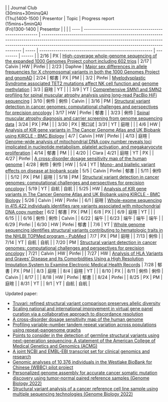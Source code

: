 |      | Journal Club  <br>(30mins+30minsQA)  <br>(Thu)1400-1500 | Presentor                                                                                                                                                                                                                        | Topic | Progress report  <br>(15mins+5minQA)  <br>(Fri)1300-1400 | Presentor |        |  |
| ---- | ------------------------------------------------------- | -------------------------------------------------------------------------------------------------------------------------------------------------------------------------------------------------------------------------------- | ----- | -------------------------------------------------------- | --------- | ------ |
| 2/16 | PX                                                      | [High-coverage whole-genome sequencing of the expanded 1000 Genomes Project cohort including 602 trios](https://www.sciencedirect.com/science/article/pii/S0092867422009916?via%3Dihub)                                          | 2/17  | Calvin                                                   | HW        | Pinfei |
| 2/23 | Daphne                                                  | [Major sex differences in allele frequencies for X chromosomal variants in both the 1000 Genomes Project and gnomAD](https://journals.plos.org/plosgenetics/article?id=10.1371/journal.pgen.1010231)                             | 2/24  | 郁書                                                     | PX        | PM     |
| 3/2  | Pinfei                                                  | [Myelodysplastic Syndrome associated TET2 mutations affect NK cell function and genome methylation](https://www.nature.com/articles/s41467-023-36193-w)                                                                          | 3/3   | 庭暄                                                     | YT        |        |
| 3/9  | YT                                                      | [Comprehensive SMN1 and SMN2 profiling for spinal muscular atrophy analysis using long-read PacBio HiFi sequencing](https://www.cell.com/ajhg/fulltext/S0002-9297(23)00001-0)                                                    | 3/10  | 俐伶                                                     | 俐伶      | Calvin |
| 3/16 | PM                                                      | [Structural variant detection in cancer genomes: computational challenges and perspectives for precision oncology](https://www.nature.com/articles/s41698-021-00155-6)                                                           | 3/17  | HW                                                       | Pinfei    | 郁書   |
| 3/23 | 俐伶                                                    | [Spinal muscular atrophy diagnosis and carrier screening from genome sequencing data](https://www.sciencedirect.com/science/article/pii/S1098360021008662?via%3Dihub)                                                            | 3/24  | PX                                                       | PM        |        |
| 3/30 | PX                                                      | 預口試                                                                                                                                                                                                                           | 3/31  | YT                                                       | 庭暄      |        |
| 4/6  | HW                                                      | [Analysis of KIR gene variants in The Cancer Genome Atlas and UK Biobank using KIRCLE - BMC Biology](https://bmcbiol.biomedcentral.com/articles/10.1186/s12915-022-01392-2)                                                      | 4/7   | Calvin                                                   | HW        | Pinfei |
| 4/13 | 庭暄                                                    | [Genome-wide analysis of mitochondrial DNA copy number reveals loci implicated in nucleotide metabolism, platelet activation, and megakaryocyte proliferation](https://link.springer.com/article/10.1007/s00439-021-02394-w)     | 4/14  | 郁書                                                     | PM        |        |
| 4/20 |                                                         | Clara                                                                                                                                                                                                                            | 4/21  | 庭暄                                                     | YT        | PX     |
| 4/27 | Pinfei                                                  | [A cross-disorder dosage sensitivity map of the human genome](https://www.sciencedirect.com/science/article/pii/S0092867422007887?via%3Dihub)                                                                                    | 4/28  | 俐伶                                                     | 俐伶      | HW     |
| 5/4  | YT                                                      | [Mono- and biallelic variant effects on disease at biobank scale](https://pubmed.ncbi.nlm.nih.gov/36653560/)                                                                                                                     | 5/5   | Calvin                                                   | Pinfei    | 郁書   |
| 5/11 | 俐伶                                                    |                                                                                                                                                                                                                                  | 5/12  | PX                                                       | PM        | 庭暄   |
| 5/18 | PM                                                      | [Structural variant detection in cancer genomes: computational challenges and perspectives for precision oncology](https://www.nature.com/articles/s41698-021-00155-6)                                                           | 5/19  | YT                                                       | 自航      | 自航   |
| 5/25 | HW                                                      | [Analysis of KIR gene variants in The Cancer Genome Atlas and UK Biobank using KIRCLE - BMC Biology](https://bmcbiol.biomedcentral.com/articles/10.1186/s12915-022-01392-2)                                                      | 5/26  | Calvin                                                   | HW        | Pinfei |
| 6/1  | 庭暄                                                    | [Whole-exome sequencing in 415,422 individuals identifies rare variants associated with mitochondrial DNA copy number](https://www.sciencedirect.com/science/article/pii/S2666247722000641?via%3Dihub)                           | 6/2   | 郁書                                                     | PX        | PM     |
| 6/8  | PX                                                      |                                                                                                                                                                                                                                  | 6/9   | 庭暄                                                     | YT        |        |
| 6/15 |                                                         |                                                                                                                                                                                                                                  | 6/16  | 俐伶                                                     | 俐伶      | Calvin |
| 6/22 | 端午                                                    |                                                                                                                                                                                                                                  | 6/23  | 端午                                                     | 端午      | 端午   |
| 6/29 | Pinfei                                                  |                                                                                                                                                                                                                                  | 6/30  | HW                                                       | Pinfei    | 郁書   |
| 7/6  | YT                                                      | [Whole genome sequencing identifies structural variants contributing to hematologic traits in the NHLBI TOPMed program - PubMed](https://pubmed.ncbi.nlm.nih.gov/36481753/)                                                      | 7/7   | PX                                                       | PM        | 庭暄   |
| 7/13 | 俐伶                                                    |                                                                                                                                                                                                                                  | 7/14  | YT                                                       | 自航      | 自航   |
| 7/20 | PM                                                      | [Structural variant detection in cancer genomes: computational challenges and perspectives for precision oncology](https://www.nature.com/articles/s41698-021-00155-6)                                                           | 7/21  | Calvin                                                   | HW        | Pinfei |
| 7/27 | HW                                                      | [Analysis of HLA Variants and Graves’ Disease and Its Comorbidities Using a High Resolution Imputation System to Examine Electronic Medical Health Records](https://www.frontiersin.org/articles/10.3389/fendo.2022.842673/full) | 7/28  | 郁書                                                     | PX        | PM     |
| 8/3  | 庭暄                                                    |                                                                                                                                                                                                                                  | 8/4   | 庭暄                                                     | YT        |        |
| 8/10 | PX                                                      |                                                                                                                                                                                                                                  | 8/11  | 俐伶                                                     | 俐伶      | Calvin |
| 8/17 |                                                         |                                                                                                                                                                                                                                  | 8/18  | HW                                                       | Pinfei    | 郁書   |
| 8/24 | Pinfei                                                  |                                                                                                                                                                                                                                  | 8/25  | PX                                                       | PM        | 庭暄   |
| 8/31 | YT                                                      |                                                                                                                                                                                                                                  | 9/1   | YT                                                       | 自航      | 自航   |



Updated paper:  <br> 
- [Truvari: refined structural variant comparison preserves allelic diversity](https://genomebiology.biomedcentral.com/articles/10.1186/s13059-022-02840-6) <br> 
- [Scaling national and international improvement in virtual gene panel curation via a collaborative approach to discordance resolution](https://doi.org/10.1016/j.ajhg.2021.06.020) <br> 
- [A cross-disorder dosage sensitivity map of the human genome](https://doi.org/10.1016/j.cell.2022.06.036) <br> 
- [Profiling variable-number tandem repeat variation across populations using repeat-pangenome graphs](https://doi.org/10.1038/s41467-021-24378-0) <br>
- [Points to consider in the detection of germline structural variants using next-generation sequencing: A statement of the American College of Medical Genetics and Genomics (ACMG)](https://doi.org/10.1016/j.gim.2022.09.017) <br>
- [A joint NCBI and EMBL-EBI transcript set for clinical genomics and research](https://doi.org/10.1038/s41586-022-04558-8) <br>
- [Genomic analyses of 10,376 individuals in the Westlake BioBank for Chinese (WBBC) pilot project](https://www.nature.com/articles/s41467-022-30526-x) <br>
- [Personalized genome assembly for accurate cancer somatic mutation discovery using tumor-normal paired reference samples (Genome Biology 2022)](https://genomebiology.biomedcentral.com/articles/10.1186/s13059-022-02803-x)<br>
- [Structural variant analysis of a cancer reference cell line sample using multiple sequencing technologies (Genome Biology 2022)](https://genomebiology.biomedcentral.com/articles/10.1186/s13059-022-02816-6)<br>
